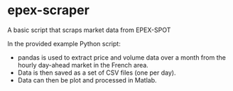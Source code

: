 # epex-scraper
A basic script that scraps market data from EPEX-SPOT

In the provided example Python script:
* pandas is used to extract price and volume data over a month from the hourly day-ahead market in the French area. 
* Data is then saved as a set of CSV files (one per day). 
* Data can then be plot and processed in Matlab.
